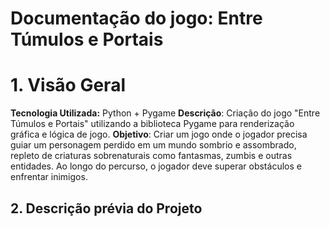 # Documentação do jogo: Entre Túmulos e Portais
# 1. Visão Geral 
   **Tecnologia Utilizada:** Python + Pygame
   **Descrição**: Criação do jogo "Entre Túmulos e Portais" utilizando a biblioteca Pygame para renderização gráfica e lógica de jogo.
   **Objetivo**: Criar um jogo onde o jogador precisa guiar um personagem perdido em um mundo sombrio e assombrado, repleto de criaturas sobrenaturais como fantasmas, zumbis e outras entidades. Ao longo do percurso, o jogador deve superar obstáculos e enfrentar inimigos.
## 2. Descrição prévia do Projeto
